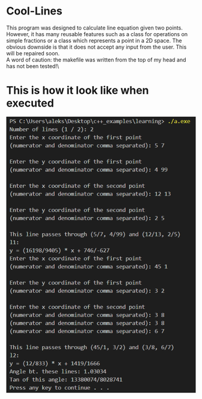 # Cool-Lines
This program was designed to calculate line equation given two points. However, it has many reusable features such as a class for operations on simple fractions or a class which represents a point in a 2D space. The obvious downside is that it does not accept any input from the user. This will be repaired soon.\
A word of caution: the makefile was written from the top of my head and has not been tested!\
# This is how it look like when executed

![alt text](https://github.com/AleksyBalazinski/Cool-Lines/blob/main/Screenshot%202021-02-17%20174317.png?raw=true)
